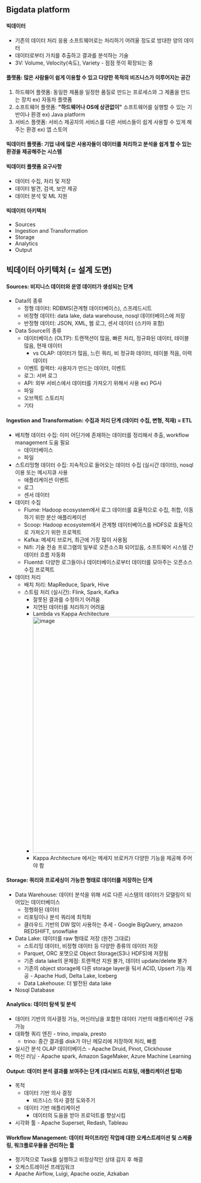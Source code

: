 ## Bigdata platform

#### 빅데이터
 - 기존의 데이터 처리 응용 소프트웨어로는 처리하기 어려울 정도로 방대한 양의 데이터
 - 데이터로부터 가치를 추출하고 결과를 분석하는 기술
 - 3V: Volume, Velocity(속도), Variety - 점점 뜻이 확장되는 중

#### 플랫폼: 많은 사람들이 쉽게 이용할 수 있고 다양한 목적의 비즈니스가 이루어지는 공간
1. 하드웨어 플랫폼: 동일한 제품을 일정한 품질로 만드는 프로세스와 그 제품을 만드는 장치 ex) 자동차 플랫폼
2. 소프트웨어 플랫폼: **"하드웨어나 OS에 상관없이"** 소프트웨어를 실행할 수 있는 기반이나 환경 ex) Java platform
3. 서비스 플랫폼: 서비스 제공자의 서비스를 다른 서비스들이 쉽게 사용할 수 있게 해주는 환경 ex) 앱 스토어

#### 빅데이터 플랫폼: 기업 내에 많은 사용자들이 데이터를 처리하고 분석을 쉽게 할 수 있는 환경을 제공해주는 시스템

#### 빅데이터 플랫폼 요구사항
 - 데이터 수집, 처리 및 저장
 - 데이터 발견, 검색, 보안 제공
 - 데이터 분석 및 ML 지원

#### 빅데이터 아키텍처
 - Sources
 - Ingestion and Transformation 
 - Storage 
 - Analytics 
 - Output

## 빅데이터 아키텍처 (= 설계 도면)

#### Sources: 비지니스 데이터와 운영 데이터가 생성되는 단계
- Data의 종류 
  - 정형 데이터: RDBMS(관계형 데이터베이스), 스프레드시트 
  - 비정형 데이터: data lake, data warehouse, nosql 데이터베이스에 저장 
  - 반정형 데이터: JSON, XML, 웹 로그, 센서 데이터 (스키마 포함)
- Data Source의 종류
  - 데이터베이스 (OLTP): 트랜잭션이 많음, 빠른 처리, 정규화된 데이터, 테이블 많음, 현재 데이터
	- vs OLAP: 데이터가 많음, 느린 쿼리, 비 정규화 데이터, 테이블 적음, 이력 데이터
  - 이벤트 컬렉터: 사용자가 만드는 데이터, 이벤트
  - 로그: 서버 로그
  - API: 외부 서비스에서 데이터를 가져오기 위해서 사용 ex) PG사
  - 파일
  - 오브젝트 스토리지
  - 기타
 
#### Ingestion and Transformation: 수집과 처리 단계 (데이터 수집, 변형, 적재) = ETL
- 배치형 데이터 수집: 이미 어딘가에 존재하는 데이터를 정리해서 추출, workflow management 도움 필요
  - 데이터베이스
  - 파일
- 스트리밍형 데이터 수집: 지속적으로 들어오는 데이터 수집 (실시간 데이터), nosql 이용 또는 메시지큐 사용
  - 애플리케이션 이벤트
  - 로그
  - 센서 데이터
- 데이터 수집
  - Flume: Hadoop ecosystem에서 로그 데이터를 효율적으로 수집, 취합, 이동하기 위한 분산 애플리케이션
  - Scoop: Hadoop ecosystem에서 관계형 데이터베이스를 HDFS로 효율적으로 가져오기 위한 프로젝트
  - Kafka: 메세지 브로커, 최근에 가장 많이 사용됨
  - Nifi: 기술 전송 프로그램의 일부로 오픈소스화 되어있음, 소프트웨어 시스템 간 데이터 흐름 자동화
  - Fluentd: 다양한 로그들이나 데이터베이스로부터 데이터를 모아주는 오픈소스 수집 프로젝트
- 데이터 처리
  - 배치 처리: MapReduce, Spark, Hive
  - 스트림 처리 (실시간): Flink, Spark, Kafka
    - 잘못된 결과를 수정하기 어려움
    - 지연된 데이터를 처리하기 어려움
    - Lambda vs Kappa Architecture
    - <img width="631" alt="image" src="https://github.com/user-attachments/assets/8e06053c-3482-4e7e-b84b-0eb4287aad14" />
    - Kappa Architecture 에서는 메세지 브로커가 다양한 기능을 제공해 주어야 함
        
#### Storage: 쿼리와 프로세싱이 가능한 형태로 데이터를 저장하는 단계
- Data Warehouse: 데이터 분석을 위해 서로 다른 시스템의 데이터가 모델링이 되어있는 데이터베이스
  - 정형화된 데이터
  - 리포팅이나 분석 쿼리에 최적화
  - 클라우드 기반의 DW 많이 사용하는 추세 - Google BigQuery, amazon REDSHIFT, snowflake
- Data Lake: 데이터를 raw 형태로 저장 (원천 그대로)
  - 스트리밍 데이터, 비정형 데이터 등 다양한 종류의 데이터 저장
  - Parquet, ORC 포맷으로 Object Storage(S3나 HDFS)에 저장됨
  - 기존 data lake의 문제점: 트랜잭션 지원 불가, 데이터 update/delete 불가
  - 기존의 object storage에 다른 storage layer을 둬서 ACID, Upsert 기능 제공 - Apache Hudi, Delta Lake, Iceberg
  - Data Lakehouse: 더 발전된 data lake
- Nosql Database
  
#### Analytics: 데이터 탐색 및 분석
- 데이터 기반의 의사결정 가능, 머신러닝을 포함한 데이터 기반의 애플리케이션 구동 가능
- 대화형 쿼리 엔진 - trino, impala, presto
  - trino: 중간 결과를 disk가 아닌 메모리에 저장하여 처리, 빠름
- 실시간 분석 OLAP 데이터베이스 - Apache Druid, Pinot, Clickhouse
- 머신 러닝 - Apache spark, Amazon SageMaker, Azure Machine Learning
  
#### Output: 데이터 분석 결과를 보여주는 단계 (대시보드 리포팅, 애플리케이션 탑재)
- 목적
  - 데이터 기반 의사 결정
    - 비즈니스 의사 결정 도와주기
  - 데이터 기반 애플리케이션
    - 데이터의 도움을 받아 프로덕트를 향상시킴
- 시각화 툴 - Apache Superset, Redash, Tableau
  
#### Workflow Management: 데이터 파이프라인 작업에 대한 오케스트레이션 및 스케줄링, 워크플로우들을 관리하는 툴
- 정기적으로 Task를 실행하고 비정상적인 상태 감지 후 해결
- 오케스트레이션 프레임워크
- Apache Airflow, Luigi, Apache oozie, Azkaban
